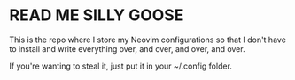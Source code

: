 # READ ME SILLY GOOSE

This is the repo where I store my Neovim configurations so that I don't have to install and write everything over, and over, and over, and over.

If you're wanting to steal it, just put it in your ~/.config folder.
